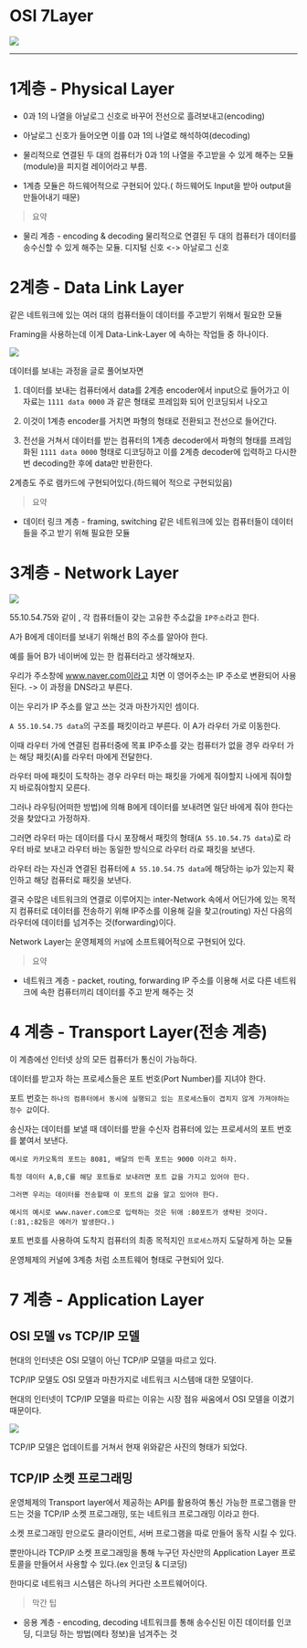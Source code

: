 # OSI 7Layer

<img src="./img/OSI 7Layers.png">

---

# 1계층 - Physical Layer

- 0과 1의 나열을 아날로그 신호로 바꾸어 전선으로 흘려보내고(encoding)

- 아날로그 신호가 들어오면 이를 0과 1의 나열로 해석하여(decoding)

- 물리적으로 연결된 두 대의 컴퓨터가 0과 1의 나열을 주고받을 수 있게 해주는 모듈(module)을 피지컬 레이어라고 부름.

- 1계층 모듈은 하드웨어적으로 구현되어 있다.( 하드웨어도 Input을 받아 output을 만들어내기 때문)

> 요약

- 물리 계층 - encoding & decoding
물리적으로 연결된 두 대의 컴퓨터가 데이터를 송수신할 수 있게 해주는 모듈.
디지털 신호 <-> 아날로그 신호

# 2계층 - Data Link Layer

같은 네트워크에 있는 여러 대의 컴퓨터들이 데이터를 주고받기 위해서 필요한 모듈

Framing을 사용하는데 이게 Data-Link-Layer 에 속하는 작업들 중 하나이다.

<img src="./img/1,2계층.png">

데이터를 보내는 과정을 글로 풀어보자면

1. 데이터를 보내는 컴퓨터에서 data를 2계층 encoder에서 input으로 들어가고 이 자료는 `1111 data 0000` 과 같은 형태로 프레임화 되어 인코딩되서 나오고

2. 이것이 1계층 encoder를 거치면 파형의 형태로 전환되고 전선으로 들어간다.

3. 전선을 거쳐서 데이터를 받는 컴퓨터의 1계층 decoder에서 파형의 형태를 프레임 화된 `1111 data 0000` 형태로 디코딩하고 이를 2계층 decoder에 입력하고 다시한번 decoding한 후에 data만 반환한다.

2계층도 주로 램카드에 구현되어있다.(하드웨어 적으로 구현되있음)

> 요약

- 데이터 링크 계층 - framing, switching
같은 네트워크에 있는 컴퓨터들이 데이터들을 주고 받기 위해 필요한 모듈

# 3계층 - Network Layer

<img src="./img/Network.png">

55.10.54.75와 같이 , 각 컴퓨터들이 갖는 고유한 주소값을 `IP주소`라고 한다.

A가 B에게 데이터를 보내기 위해선 B의 주소를 알아야 한다.

예를 들어 B가 네이버에 있는 한 컴퓨터라고 생각해보자.

우리가 주소창에 www.naver.com이라고 치면 이 영어주소는 IP 주소로 변환되어 사용된다. -> 이 과정을 DNS라고 부른다.

이는 우리가 IP 주소를 알고 쓰는 것과 마찬가지인 셈이다.

`A 55.10.54.75 data`의 구조를 패킷이라고 부른다.
이 A가 라우터 가로 이동한다.

이때 라우터 가에 연결된 컴퓨터중에 목표 IP주소를 갖는 컴퓨터가 없을 경우 라우터 가는 해당 패킷(A)를 라우터 마에게 전달한다.

라우터 마에 패킷이 도착하는 경우 라우터 마는 패킷을 가에게 줘야할지 나에게 줘야할지 바로줘야할지 모른다.

그러나 라우팅(어떠한 방법)에 의해 B에게 데이터를 보내려면 일단 바에게 줘야 한다는 것을 찾았다고 가정하자.

그러면 라우터 마는 데이터를 다시 포장해서 패킷의 형태(`A 55.10.54.75 data`)로 라우터 바로 보내고 라우터 바는 동일한 방식으로 라우터 라로 패킷을 보낸다.

라우터 라는 자신과 연결된 컴퓨터에 `A 55.10.54.75 data`에 해당하는 ip가 있는지 확인하고 해당 컴퓨터로 패킷을 보낸다.

결국 수많은 네트워크의 연결로 이루어지는 inter-Network 속에서 어딘가에 있는 목적지 컴퓨터로 데이터를 전송하기 위해 IP주소를 이용해 길을 찾고(routing) 자신 다음의 라우터에 데이터를 넘겨주는 것(forwarding)이다.

Network Layer는 운영체제의 `커널`에 소프트웨어적으로 구현되어 있다.

> 요약

- 네트워크 계층 - packet, routing, forwarding 
IP 주소를 이용해 서로 다른 네트워크에 속한 컴퓨터끼리 데이터를 주고 받게 해주는 것

# 4 계층 - Transport Layer(전송 계층)

이 계층에선 인터넷 상의 모든 컴퓨터가 통신이 가능하다.

데이터를 받고자 하는 프로세스들은 포트 번호(Port Number)를 지녀야 한다.

포트 번호는 `하나의 컴퓨터에서 동시에 실행되고 있는 프로세스들이 겹치지 않게 가져야하는 정수 값`이다.

송신자는 데이터를 보낼 때 데이터를 받을 수신자 컴퓨터에 있는 프로세서의 포트 번호를 붙여서 보낸다.

    예시로 카카오톡의 포트는 8081, 배달의 민족 포트는 9000 이라고 하자.

    특정 데이터 A,B,C를 해당 포트들로 보내려면 포트 값을 가지고 있어야 한다.

    그러면 우리는 데이터를 전송할때 이 포트의 값을 알고 있어야 한다.

    예시의 예시로 www.naver.com으로 입력하는 것은 뒤애 :80포트가 생략된 것이다.(:81,:82등은 에러가 발생한다.)

포트 번호를 사용하여 도착지 컴퓨터의 최종 목적지인 `프로세스`까지 도달하게 하는 모듈

운영체제의 커널에 3계층 처럼 소프트웨어 형태로 구현되어 있다.

# 7 계층 - Application Layer

## OSI 모델 vs TCP/IP 모델

현대의 인터넷은 OSI 모델이 아닌 TCP/IP 모델을 따르고 있다.

TCP/IP 모델도 OSI 모델과 마찬가지로 네트워크 시스템애 대한 모델이다.

현대의 인터넷이 TCP/IP 모델을 따르는 이유는 시장 점유 싸움에서 OSI 모델을 이겼기 때문이다.

<img src="./img/TCP모델.png">

TCP/IP 모델은 업데이트를 거쳐서 현재 위와같은 사진의 형태가 되었다.

## TCP/IP 소켓 프로그래밍

운영체제의 Transport layer에서 제공하는 API를 활용하여 통신 가능한 프로그램을 만드는 것을 TCP/IP 소켓 프로그래밍, 또는 네트워크 프로그래밍 이라고 한다.

소켓 프로그래밍 만으로도 클라이언트, 서버 프로그램을 따로 만들어 동작 시킬 수 있다.

뿐만아니라 TCP/IP 소켓 프로그래밍을 통해 누구던 자신만의 Application Layer 프로토콜을 만들어서 사용할 수 있다.(ex 인코딩 & 디코딩)

한마디로 네트워크 시스템은 하나의 커다란 소프트웨어이다.

> 막간 팁

- 응용 계층 - encoding, decoding
네트워크를 통해 송수신된 이진 데이터를 인코딩, 디코딩 하는 방법(메타 정보)을 넘겨주는 것